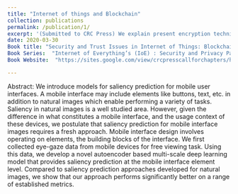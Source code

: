 ```yaml
---
title: "Internet of things and Blockchain"
collection: publications
permalink: /publication/1/
excerpt: '(Submitted to CRC Press) We explain present encryption techniques and it's drawback . Introducing the concept of Internet of interconnected things with LLN( low-power lossy networks) and how blockchain can stand as the way forward for encryption and communication for IoT devices. Proposing a new way of merkle tree traversal proving to be make blockchain faster and thus more feasible for a distributed ledger and public key encryption system. Finally we discuss mathematical proof of the aforesaid idea with satoshi's approximation , double spend attack , nakamoto's analysis and aysmptotic analysis , providing a c++ code for traversal of merkle root and time complexities of present and proposed functions .'
date: 2020-03-30
Book title: "Security and Trust Issues in Internet of Things: Blockchain to the rescue"
Book Series:  "Internet of Everything’s (IoE) : Security and Privacy Paradigm, CRC Press, Taylor & Francis, USA"
Book Website:  "https://sites.google.com/view/crcpresscallforchapters/home"

---
```

Abstract: We introduce models for saliency prediction for mobile user interfaces. A mobile interface may include elements like buttons, text, etc. in addition to natural images which enable performing a variety of tasks. Saliency in natural images is a well studied area. However, given the difference in what constitutes a mobile interface, and the usage context of these devices, we postulate that saliency prediction for mobile interface images requires a fresh approach. Mobile interface design involves operating on elements, the building blocks of the interface. We first collected eye-gaze data from mobile devices for free viewing task. Using this data, we develop a novel autoencoder based multi-scale deep learning model that provides saliency prediction at the mobile interface element level. Compared to saliency prediction approaches developed for natural images, we show that our approach performs significantly better on a range of established metrics.

